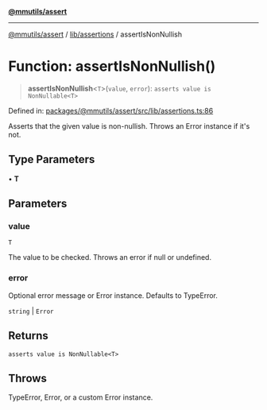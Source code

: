 [**@mmutils/assert**](../../../README.md)

***

[@mmutils/assert](../../../modules.md) / [lib/assertions](../README.md) / assertIsNonNullish

# Function: assertIsNonNullish()

> **assertIsNonNullish**\<`T`\>(`value`, `error`): `asserts value is NonNullable<T>`

Defined in: [packages/@mmutils/assert/src/lib/assertions.ts:86](https://github.com/mastermind-0xff/-mm-monorepo/blob/ae77bebbedeaf68ca437dc22abf389b1b28fc898/packages/@mmutils/assert/src/lib/assertions.ts#L86)

Asserts that the given value is non-nullish. Throws an Error instance if it's
not.

## Type Parameters

• **T**

## Parameters

### value

`T`

The value to be checked. Throws an error if null or undefined.

### error

Optional error message or Error instance. Defaults to TypeError.

`string` | `Error`

## Returns

`asserts value is NonNullable<T>`

## Throws

TypeError, Error, or a custom Error instance.
